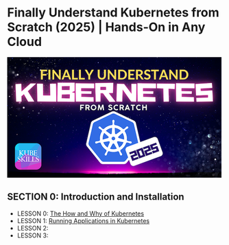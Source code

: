 # Finally Understand Kubernetes from Scratch (2025) | Hands-On in Any Cloud

![Kubernetes from Scratch Cover](../kubernetes-from-scratch-cover.png)

## SECTION 0: Introduction and Installation

- LESSON 0: [The How and Why of Kubernetes](The-why-and-how-of-Kubernetes.md)
- LESSON 1: [Running Applications in Kubernetes](Running-applications-in-Kubernetes.md)
- LESSON 2:
- LESSON 3: